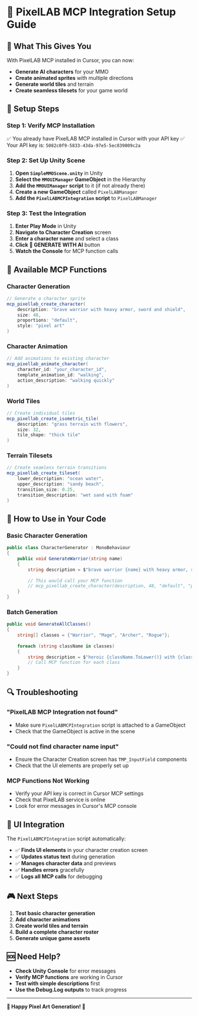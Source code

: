 # 🎨 PixelLAB MCP Integration Setup Guide

## 🎯 **What This Gives You**

With PixelLAB MCP installed in Cursor, you can now:
- **Generate AI characters** for your MMO
- **Create animated sprites** with multiple directions
- **Generate world tiles** and terrain
- **Create seamless tilesets** for your game world

## 🔧 **Setup Steps**

### **Step 1: Verify MCP Installation**
✅ You already have PixelLAB MCP installed in Cursor with your API key
✅ Your API key is: `5082c0f9-5833-43da-97e5-5ec839009c2a`

### **Step 2: Set Up Unity Scene**
1. **Open `SimpleMMOScene.unity`** in Unity
2. **Select the `MMOUIManager` GameObject** in the Hierarchy
3. **Add the `MMOUIManager` script** to it (if not already there)
4. **Create a new GameObject** called `PixelLABManager`
5. **Add the `PixelLABMCPIntegration` script** to `PixelLABManager`

### **Step 3: Test the Integration**
1. **Enter Play Mode** in Unity
2. **Navigate to Character Creation** screen
3. **Enter a character name** and select a class
4. **Click 🎨 GENERATE WITH AI** button
5. **Watch the Console** for MCP function calls

## 🎨 **Available MCP Functions**

### **Character Generation**
```csharp
// Generate a character sprite
mcp_pixellab_create_character(
    description: "brave warrior with heavy armor, sword and shield",
    size: 48,
    proportions: "default",
    style: "pixel art"
)
```

### **Character Animation**
```csharp
// Add animations to existing character
mcp_pixellab_animate_character(
    character_id: "your_character_id",
    template_animation_id: "walking",
    action_description: "walking quickly"
)
```

### **World Tiles**
```csharp
// Create individual tiles
mcp_pixellab_create_isometric_tile(
    description: "grass terrain with flowers",
    size: 32,
    tile_shape: "thick tile"
)
```

### **Terrain Tilesets**
```csharp
// Create seamless terrain transitions
mcp_pixellab_create_tileset(
    lower_description: "ocean water",
    upper_description: "sandy beach",
    transition_size: 0.25,
    transition_description: "wet sand with foam"
)
```

## 🚀 **How to Use in Your Code**

### **Basic Character Generation**
```csharp
public class CharacterGenerator : MonoBehaviour
{
    public void GenerateWarrior(string name)
    {
        string description = $"brave warrior {name} with heavy armor, sword and shield, battle-scarred";
        
        // This would call your MCP function
        // mcp_pixellab_create_character(description, 48, "default", "pixel art")
    }
}
```

### **Batch Generation**
```csharp
public void GenerateAllClasses()
{
    string[] classes = {"Warrior", "Mage", "Archer", "Rogue"};
    
    foreach (string className in classes)
    {
        string description = $"heroic {className.ToLower()} with {className} equipment and weapons";
        // Call MCP function for each class
    }
}
```

## 🔍 **Troubleshooting**

### **"PixelLAB MCP Integration not found"**
- Make sure `PixelLABMCPIntegration` script is attached to a GameObject
- Check that the GameObject is active in the scene

### **"Could not find character name input"**
- Ensure the Character Creation screen has `TMP_InputField` components
- Check that the UI elements are properly set up

### **MCP Functions Not Working**
- Verify your API key is correct in Cursor MCP settings
- Check that PixelLAB service is online
- Look for error messages in Cursor's MCP console

## 📱 **UI Integration**

The `PixelLABMCPIntegration` script automatically:
- ✅ **Finds UI elements** in your character creation screen
- ✅ **Updates status text** during generation
- ✅ **Manages character data** and previews
- ✅ **Handles errors** gracefully
- ✅ **Logs all MCP calls** for debugging

## 🎮 **Next Steps**

1. **Test basic character generation**
2. **Add character animations**
3. **Create world tiles and terrain**
4. **Build a complete character roster**
5. **Generate unique game assets**

## 🆘 **Need Help?**

- **Check Unity Console** for error messages
- **Verify MCP functions** are working in Cursor
- **Test with simple descriptions** first
- **Use the Debug.Log outputs** to track progress

---

**🎨 Happy Pixel Art Generation! 🎨**
